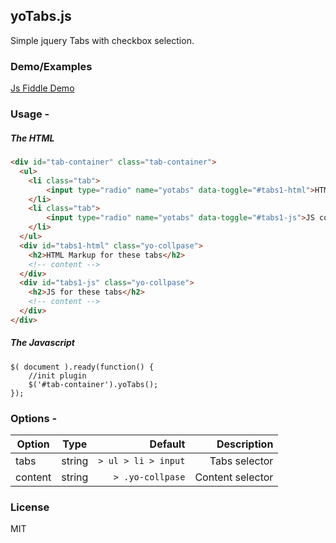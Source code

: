 ## yoTabs.js
Simple jquery Tabs with checkbox selection.


### Demo/Examples
[Js Fiddle Demo](https://jsfiddle.net/mohandere/tqv5gxbh/17/)

### Usage - 

##### The HTML
```html
<div id="tab-container" class="tab-container">
  <ul>
    <li class="tab">
    	<input type="radio" name="yotabs" data-toggle="#tabs1-html">HTML Markup
    </li>
    <li class="tab">
    	<input type="radio" name="yotabs" data-toggle="#tabs1-js">JS code
    </li>
  </ul>
  <div id="tabs1-html" class="yo-collpase">
    <h2>HTML Markup for these tabs</h2>
    <!-- content -->
  </div>
  <div id="tabs1-js" class="yo-collpase">
    <h2>JS for these tabs</h2>
    <!-- content -->
  </div>
</div>
```

##### The Javascript
```jsvascript
$( document ).ready(function() {
	//init plugin
    $('#tab-container').yoTabs();
});
```

### Options - 

| Option        | Type           | Default  | Description |
| ------------- |:-------------:| -----:| -----:|
| tabs      | string | `> ul > li > input` | Tabs selector |
| content      | string | `> .yo-collpase` | Content selector |



### License

MIT
